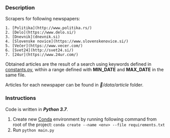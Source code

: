 ### Description
Scrapers for following newspapers:

    1. [Politika](http://www.politika.rs/)
    2. [Delo](https://www.delo.si/)
    3. [Dnevnik](dnevnik.si)
    4. [Slovenske novice](https://www.slovenskenovice.si/)
    5. [Večer](https://www.vecer.com/)
    6. [Svet24](http://svet24.si/)
    7. [24ur](https://www.24ur.com/)

Obtained articles are the result of a search using keywords defined in [constants.py](constants.py), within a range defined with **MIN_DATE** and **MAX_DATE** in the same file. 

Articles for each newspaper can be found in *:newspaper:/data/article* folder.

### Instructions
Code is written in ***Python 3.7***.

1. Create new [Conda](https://www.anaconda.com/) environment by running following command from root of the project:
`
conda create --name <env> --file requirements.txt
`
2. Run `python main.py`